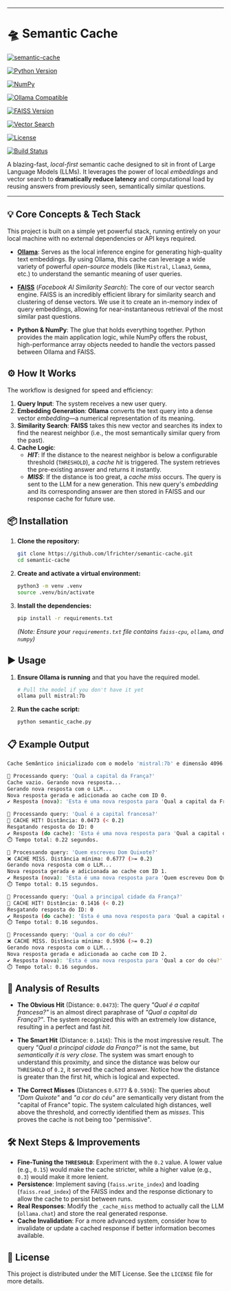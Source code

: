 
-----

# 🛸 Semantic Cache



[![semantic-cache](https://img.shields.io/github/stars/lfrichter/semantic-cache?style=flat&logo=github)](https://github.com/lfrichter/semantic-cache)

[![Python Version](https://img.shields.io/badge/Python-3.8%2B-blue?logo=python)](https://www.python.org/)

[![NumPy](https://img.shields.io/badge/NumPy-2.3.0-013243?style=flat&logo=numpy&logoColor=white)](https://numpy.org)

[![Ollama Compatible](https://img.shields.io/badge/Ollama-Compatible-green?logo=Ollama)](https://ollama.com/)

[![FAISS Version](https://img.shields.io/badge/FAISS-Latest-red?logo=facebook)](https://faiss.ai/)

[![Vector Search](https://img.shields.io/badge/Vector%20Search-Enabled-blueviolet?logo=elasticsearch)](https://faiss.ai/)

[![License](https://img.shields.io/badge/License-MIT-yellow?logo=open-source-initiative)](https://app.outlier.ai/playground/LICENSE)

[![Build Status](https://img.shields.io/badge/Build-Passing-brightgreen?logo=github-actions)](https://github.com/yourusername/semantic-cache)

A blazing-fast, *local-first* semantic cache designed to sit in front of Large Language Models (LLMs). It leverages the power of local *embeddings* and vector search to **dramatically reduce latency** and computational load by reusing answers from previously seen, semantically similar questions.

-----

## 💡 Core Concepts & Tech Stack

This project is built on a simple yet powerful stack, running entirely on your local machine with no external dependencies or API keys required.

  * **[Ollama](https://ollama.com/)**: Serves as the local inference engine for generating high-quality text embeddings. By using Ollama, this cache can leverage a wide variety of powerful *open-source* models (like `Mistral`, `Llama3`, `Gemma`, etc.) to understand the semantic meaning of user queries.

  * **[FAISS](https://faiss.ai/)** (*Facebook AI Similarity Search*): The core of our vector search engine. FAISS is an incredibly efficient library for similarity search and clustering of dense vectors. We use it to create an in-memory index of query embeddings, allowing for near-instantaneous retrieval of the most similar past questions.

  * **Python & NumPy**: The glue that holds everything together. Python provides the main application logic, while NumPy offers the robust, high-performance array objects needed to handle the vectors passed between Ollama and FAISS.

## ⚙️ How It Works

The workflow is designed for speed and efficiency:

1.  **Query Input**: The system receives a new user query.
2.  **Embedding Generation**: **Ollama** converts the text query into a dense vector *embedding*—a numerical representation of its meaning.
3.  **Similarity Search**: **FAISS** takes this new vector and searches its index to find the nearest neighbor (i.e., the most semantically similar query from the past).
4.  **Cache Logic**:
      * ***HIT***: If the distance to the nearest neighbor is below a configurable threshold (`THRESHOLD`), a *cache hit* is triggered. The system retrieves the pre-existing answer and returns it instantly.
      * ***MISS***: If the distance is too great, a *cache miss* occurs. The query is sent to the LLM for a new generation. This new query's *embedding* and its corresponding answer are then stored in FAISS and our response cache for future use.

## 📦 Installation

1.  **Clone the repository:**

    ```bash
    git clone https://github.com/lfrichter/semantic-cache.git
    cd semantic-cache
    ```

2.  **Create and activate a virtual environment:**

    ```bash
    python3 -m venv .venv
    source .venv/bin/activate
    ```

3.  **Install the dependencies:**

    ```bash
    pip install -r requirements.txt
    ```

    *(Note: Ensure your `requirements.txt` file contains `faiss-cpu`, `ollama`, and `numpy`)*

## ▶️ Usage

1.  **Ensure Ollama is running** and that you have the required model.

    ```bash
    # Pull the model if you don't have it yet
    ollama pull mistral:7b
    ```

2.  **Run the cache script:**

    ```bash
    python semantic_cache.py
    ```


## 📋 Example Output

```bash
Cache Semântico inicializado com o modelo 'mistral:7b' e dimensão 4096.

🔎 Processando query: 'Qual a capital da França?'
Cache vazio. Gerando nova resposta...
Gerando nova resposta com o LLM...
Nova resposta gerada e adicionada ao cache com ID 0.
✔️ Resposta (nova): 'Esta é uma nova resposta para 'Qual a capital da França?' gerada em 21:08:07'

🔎 Processando query: 'Qual é a capital francesa?'
🎯 CACHE HIT! Distância: 0.0473 (< 0.2)
Resgatando resposta do ID: 0
✔️ Resposta (do cache): 'Esta é uma nova resposta para 'Qual a capital da França?' gerada em 21:08:07'
⏱️ Tempo total: 0.22 segundos.

🔎 Processando query: 'Quem escreveu Dom Quixote?'
❌ CACHE MISS. Distância mínima: 0.6777 (>= 0.2)
Gerando nova resposta com o LLM...
Nova resposta gerada e adicionada ao cache com ID 1.
✔️ Resposta (nova): 'Esta é uma nova resposta para 'Quem escreveu Dom Quixote?' gerada em 21:08:09'
⏱️ Tempo total: 0.15 segundos.

🔎 Processando query: 'Qual a principal cidade da França?'
🎯 CACHE HIT! Distância: 0.1416 (< 0.2)
Resgatando resposta do ID: 0
✔️ Resposta (do cache): 'Esta é uma nova resposta para 'Qual a capital da França?' gerada em 21:08:07'
⏱️ Tempo total: 0.16 segundos.

🔎 Processando query: 'Qual a cor do céu?'
❌ CACHE MISS. Distância mínima: 0.5936 (>= 0.2)
Gerando nova resposta com o LLM...
Nova resposta gerada e adicionada ao cache com ID 2.
✔️ Resposta (nova): 'Esta é uma nova resposta para 'Qual a cor do céu?' gerada em 21:08:12'
⏱️ Tempo total: 0.16 segundos.
```


## 🧠 Analysis of Results

  * **The Obvious Hit** (Distance: `0.0473`): The query *"Qual é a capital francesa?"* is an almost direct paraphrase of *"Qual a capital da França?"*. The system recognized this with an extremely low distance, resulting in a perfect and fast *hit*.

  * **The Smart Hit** (Distance: `0.1416`): This is the most impressive result. The query *"Qual a principal cidade da França?"* is not the same, but *semantically it is very close*. The system was smart enough to understand this proximity, and since the distance was below our `THRESHOLD` of `0.2`, it served the cached answer. Notice how the distance is greater than the first hit, which is logical and expected.

  * **The Correct Misses** (Distances `0.6777` & `0.5936`): The queries about *"Dom Quixote"* and *"a cor do céu"* are semantically very distant from the "capital of France" topic. The system calculated high distances, well above the threshold, and correctly identified them as *misses*. This proves the cache is not being too "permissive".

## 🛠️ Next Steps & Improvements

  * **Fine-Tuning the `THRESHOLD`**: Experiment with the `0.2` value. A lower value (e.g., `0.15`) would make the cache stricter, while a higher value (e.g., `0.3`) would make it more lenient.
  * **Persistence**: Implement saving (`faiss.write_index`) and loading (`faiss.read_index`) of the FAISS index and the response dictionary to allow the cache to persist between runs.
  * **Real Responses**: Modify the `_cache_miss` method to actually call the LLM (`ollama.chat`) and store the real generated response.
  * **Cache Invalidation**: For a more advanced system, consider how to invalidate or update a cached response if better information becomes available.

## 📜 License

This project is distributed under the MIT License. See the `LICENSE` file for more details.
